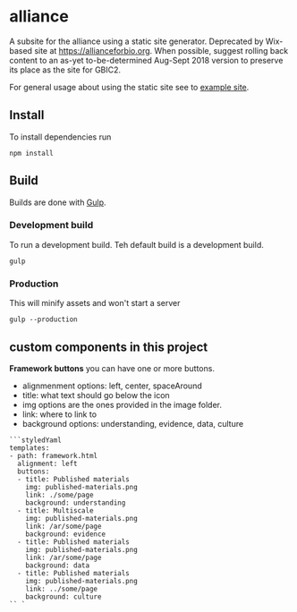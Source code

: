 # alliance
A subsite for the alliance using a static site generator. Deprecated by Wix-based site at https://allianceforbio.org. When possible, suggest rolling back content to an as-yet to-be-determined Aug-Sept 2018 version to preserve its place as the site for GBIC2.

For general usage about using the static site see to [example site](ssg.gbif-uat.org).

## Install
To install dependencies run
```
npm install
```

## Build
Builds are done with [Gulp](http://gulpjs.com/).

### Development build
To run a development build. Teh default build is a development build.

```
gulp
```

### Production
This will minify assets and won't start a server
```
gulp --production
```

## custom components in this project

**Framework buttons**
you can have one or more buttons.

* alignmenment options: left, center, spaceAround
* title: what text should go below the icon
* img options are the ones provided in the image folder. 
* link: where to link to
* background options: understanding, evidence, data, culture

```
```styledYaml
templates:
- path: framework.html
  alignment: left
  buttons:
  - title: Published materials
    img: published-materials.png
    link: ./some/page
    background: understanding
  - title: Multiscale
    img: published-materials.png
    link: /ar/some/page
    background: evidence
  - title: Published materials
    img: published-materials.png
    link: /ar/some/page
    background: data
  - title: Published materials
    img: published-materials.png
    link: ../some/page
    background: culture
`` `
```
